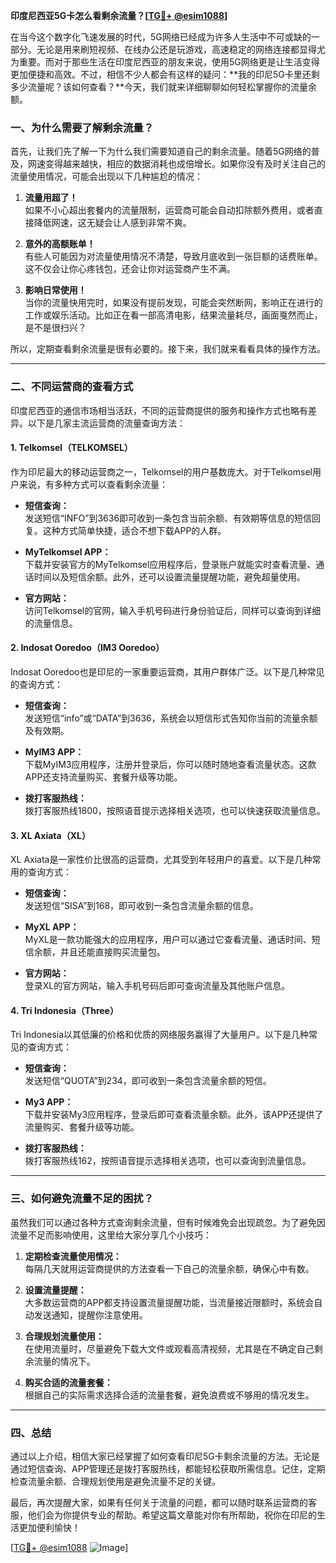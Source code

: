 **印度尼西亚5G卡怎么看剩余流量？[[TG💪+ @esim1088](https://t.me/s/esim1088)]**

在当今这个数字化飞速发展的时代，5G网络已经成为许多人生活中不可或缺的一部分。无论是用来刷短视频、在线办公还是玩游戏，高速稳定的网络连接都显得尤为重要。而对于那些生活在印度尼西亚的朋友来说，使用5G网络更是让生活变得更加便捷和高效。不过，相信不少人都会有这样的疑问：**我的印尼5G卡里还剩多少流量呢？该如何查看？**今天，我们就来详细聊聊如何轻松掌握你的流量余额。

### **一、为什么需要了解剩余流量？**

首先，让我们先了解一下为什么我们需要知道自己的剩余流量。随着5G网络的普及，网速变得越来越快，相应的数据消耗也成倍增长。如果你没有及时关注自己的流量使用情况，可能会出现以下几种尴尬的情况：

1. **流量用超了！**  
   如果不小心超出套餐内的流量限制，运营商可能会自动扣除额外费用，或者直接降低网速，这无疑会让人感到非常不爽。
   
2. **意外的高额账单！**  
   有些人可能因为对流量使用情况不清楚，导致月底收到一张巨额的话费账单。这不仅会让你心疼钱包，还会让你对运营商产生不满。

3. **影响日常使用！**  
   当你的流量快用完时，如果没有提前发现，可能会突然断网，影响正在进行的工作或娱乐活动。比如正在看一部高清电影，结果流量耗尽，画面戛然而止，是不是很扫兴？

所以，定期查看剩余流量是很有必要的。接下来，我们就来看看具体的操作方法。

---

### **二、不同运营商的查看方式**

印度尼西亚的通信市场相当活跃，不同的运营商提供的服务和操作方式也略有差异。以下是几家主流运营商的流量查询方法：

#### **1. Telkomsel（TELKOMSEL）**

作为印尼最大的移动运营商之一，Telkomsel的用户基数庞大。对于Telkomsel用户来说，有多种方式可以查看剩余流量：

- **短信查询：**  
  发送短信“INFO”到3636即可收到一条包含当前余额、有效期等信息的短信回复。这种方式简单快捷，适合不想下载APP的人群。

- **MyTelkomsel APP：**  
  下载并安装官方的MyTelkomsel应用程序后，登录账户就能实时查看流量、通话时间以及短信余额。此外，还可以设置流量提醒功能，避免超量使用。

- **官方网站：**  
  访问Telkomsel的官网，输入手机号码进行身份验证后，同样可以查询到详细的流量信息。

#### **2. Indosat Ooredoo（IM3 Ooredoo）**

Indosat Ooredoo也是印尼的一家重要运营商，其用户群体广泛。以下是几种常见的查询方式：

- **短信查询：**  
  发送短信“info”或“DATA”到3636，系统会以短信形式告知你当前的流量余额及有效期。

- **MyIM3 APP：**  
  下载MyIM3应用程序，注册并登录后，你可以随时随地查看流量状态。这款APP还支持流量购买、套餐升级等功能。

- **拨打客服热线：**  
  拨打客服热线1800，按照语音提示选择相关选项，也可以快速获取流量信息。

#### **3. XL Axiata（XL）**

XL Axiata是一家性价比很高的运营商，尤其受到年轻用户的喜爱。以下是几种常用的查询方式：

- **短信查询：**  
  发送短信“SISA”到168，即可收到一条包含流量余额的信息。

- **MyXL APP：**  
  MyXL是一款功能强大的应用程序，用户可以通过它查看流量、通话时间、短信余额，并且还能直接购买流量包。

- **官方网站：**  
  登录XL的官方网站，输入手机号码后即可查询流量及其他账户信息。

#### **4. Tri Indonesia（Three）**

Tri Indonesia以其低廉的价格和优质的网络服务赢得了大量用户。以下是几种常见的查询方式：

- **短信查询：**  
  发送短信“QUOTA”到234，即可收到一条包含流量余额的短信。

- **My3 APP：**  
  下载并安装My3应用程序，登录后即可查看流量余额。此外，该APP还提供了流量购买、套餐升级等功能。

- **拨打客服热线：**  
  拨打客服热线162，按照语音提示选择相关选项，也可以查询到流量信息。

---

### **三、如何避免流量不足的困扰？**

虽然我们可以通过各种方式查询剩余流量，但有时候难免会出现疏忽。为了避免因流量不足而影响使用，这里给大家分享几个小技巧：

1. **定期检查流量使用情况：**  
   每隔几天就用运营商提供的方法查看一下自己的流量余额，确保心中有数。

2. **设置流量提醒：**  
   大多数运营商的APP都支持设置流量提醒功能，当流量接近限额时，系统会自动发送通知，提醒你注意使用。

3. **合理规划流量使用：**  
   在使用流量时，尽量避免下载大文件或观看高清视频，尤其是在不确定自己剩余流量的情况下。

4. **购买合适的流量套餐：**  
   根据自己的实际需求选择合适的流量套餐，避免浪费或不够用的情况发生。

---

### **四、总结**

通过以上介绍，相信大家已经掌握了如何查看印尼5G卡剩余流量的方法。无论是通过短信查询、APP管理还是拨打客服热线，都能轻松获取所需信息。记住，定期检查流量余额、合理规划使用是避免流量不足的关键。

最后，再次提醒大家，如果有任何关于流量的问题，都可以随时联系运营商的客服，他们会为你提供专业的帮助。希望这篇文章能对你有所帮助，祝你在印尼的生活更加便利愉快！

[[TG💪+ @esim1088](https://t.me/s/esim1088) ![Image](https://i.postimg.cc/4NQfJmqS/Snipaste-2025-05-13-00-14-12.png)]